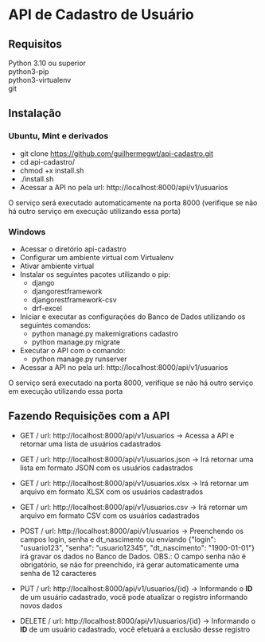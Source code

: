 # API de Cadastro de Usuário

## Requisitos

  Python 3.10 ou superior  
  python3-pip  
  python3-virtualenv  
  git  
  
## Instalação

### Ubuntu, Mint e derivados

- git clone https://github.com/guilhermegwt/api-cadastro.git  
- cd api-cadastro/  
- chmod +x install.sh  
- ./install.sh  
- Acessar a API no pela url: http://localhost:8000/api/v1/usuarios  

O serviço será executado automaticamente na porta 8000 (verifique se não há outro serviço em execução utilizando essa porta)  

### Windows

- Acessar o diretório api-cadastro  
- Configurar um ambiente virtual com Virtualenv  
- Ativar ambiente virtual  
- Instalar os seguintes pacotes utilizando o pip:  
  - django  
  - djangorestframework  
  - djangorestframework-csv  
  - drf-excel  
- Iniciar e executar as configurações do Banco de Dados utilizando os seguintes comandos:  
  - python manage.py makemigrations cadastro  
  - python manage.py migrate  
- Executar o API com o comando:  
  - python manage.py runserver  
- Acessar a API no pela url: http://localhost:8000/api/v1/usuarios  

O serviço será executado na porta 8000, verifique se não há outro serviço em execução utilizando essa porta  

## Fazendo Requisições com a API

- GET / url: http://localhost:8000/api/v1/usuarios -> Acessa a API e retornar uma lista de usuários cadastrados  

- GET / url: http://localhost:8000/api/v1/usuarios.json -> Irá retornar uma lista em formato JSON com os usuários cadastrados  

- GET / url: http://localhost:8000/api/v1/usuarios.xlsx -> Irá retornar um arquivo em formato XLSX com os usuários cadastrados  

- GET / url: http://localhost:8000/api/v1/usuarios.csv -> Irá retornar um arquivo em formato CSV com os usuários cadastrados   

- POST / url: http://localhost:8000/api/v1/usuarios -> Preenchendo os campos login, senha e dt_nascimento ou enviando {"login": "usuario123", "senha": "usuario12345", "dt_nascimento": "1900-01-01"} irá gravar os dados no Banco de Dados. OBS.: O campo senha não é obrigatório, se não for preenchido, irá gerar automaticamente uma senha de 12 caracteres  

- PUT / url: http://localhost:8000/api/v1/usuarios/{id} -> Informando o **ID** de um usuário cadastrado, você pode atualizar o registro informando novos dados  

- DELETE / url: http://localhost:8000/api/v1/usuarios/{id} -> Informando o **ID** de um usuário cadastrado, você efetuará a exclusão desse registro  

